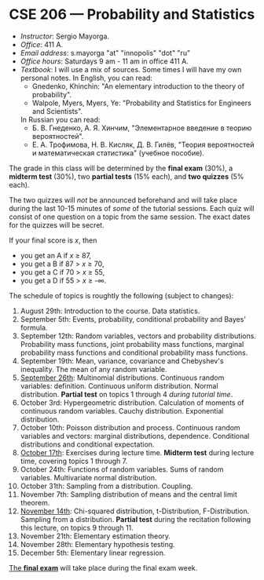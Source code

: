 # CSE 206 — Probability and Statistics

<ul>
<li> <i>Instructor</i>: Sergio Mayorga.</li>
<li> <i>Office</i>: 411 A. </li>
<li> <i>Email address</i>: s.mayorga "at" "innopolis" "dot" "ru" </li>
<li> <i>Office hours</i>: Saturdays 9 am - 11 am in office 411 A. </li>
<li> <i>Textbook</i>: I will use a mix of sources. Some times I will have my own personal notes. In English, you can read:
  <ul> 
    <li> Gnedenko, Khinchin: "An elementary introduction to the theory of probability". </li>
    <li> Walpole, Myers, Myers, Ye: "Probability and Statistics for Engineers and Scientists".  </li>
  </ul>
  In Russian you can read:
  <ul>
    <li> Б. В. Гнеденко, А. Я. Хинчим, "Элементарное введение в теорию вероятностей".</li>
    <li> Е. А. Трофимова, Н. В. Кисляк, Д. В. Гилёв, "Теория вероятностей и математическая статистика" (учебное пособие). </li>
  </ul>
</ul>

The grade in this class will be determined by the **final exam** (30%), a **midterm test** (30%),
two **partial tests** (15% each), and **two quizzes** (5% each).

The two quizzes will _not_ be announced beforehand and will take place during the last 10-15 minutes of *some* of the tutorial sessions. 
Each quiz will consist of one question on a topic from the same session. 
The exact dates for the quizzes will be secret.

If your final score is _x_, then

* you get an A if _x_ ≥ 87,
* you get a B if 87 > _x_ ≥ 70,
* you get a C if 70 > _x_ ≥ 55,
* you get a D if 55 > _x_ ≥ -∞.

The schedule of topics is roughtly the following (subject to changes): 

1. August 29th: Introduction to the course. Data statistics.
2. September 5th: Events, probability, conditional probability and Bayes' formula.
3. September 12th: Random variables, vectors and probability distributions. 
Probability mass functions, joint probability mass functions, marginal probability mass
functions and conditional probability mass functions.
5. September 19th: Mean, variance, covariance and Chebyshev's inequality. The mean of 
any random variable.
7. <ins>September 26th</ins>:  Multinomial distributions. Continuous random variables:
definition. Continuous uniform distribution. Normal distribution.  **Partial test** on
topics 1 through 4 *during tutorial time*.
8. October 3rd:  Hypergeometric distribution. Calculation of moments of continuous random variables.
Cauchy distribution. Exponential distribution.
9. October 10th: Poisson distribution and process. Continuous random variables and vectors:
marginal distributions, dependence. Conditional distributions
and conditional expectation.
10. <ins>October 17th</ins>: Exercises during lecture time. **Midterm test** during lecture time, covering topics 1 through 7.
11. October 24th: Functions of random variables. Sums of random variables. Multivariate normal distribution.
12. October 31th: Sampling from a distribution. Coupling.
13. November 7th: Sampling distribution of means and the central limit theorem.
14. <ins>November 14th</ins>: Сhi-squared distribution, t-Distribution, F-Distribution. Sampling from a distribution.
**Partial test** during the recitation following this lecture, on topics 9 through 11.
15. November 21th: Elementary estimation theory.
16. November 28th: Elementary hypothesis testing.
17. December 5th: Elementary linear regression.

<ins>The **final exam**</ins> will take place during the final exam week.
